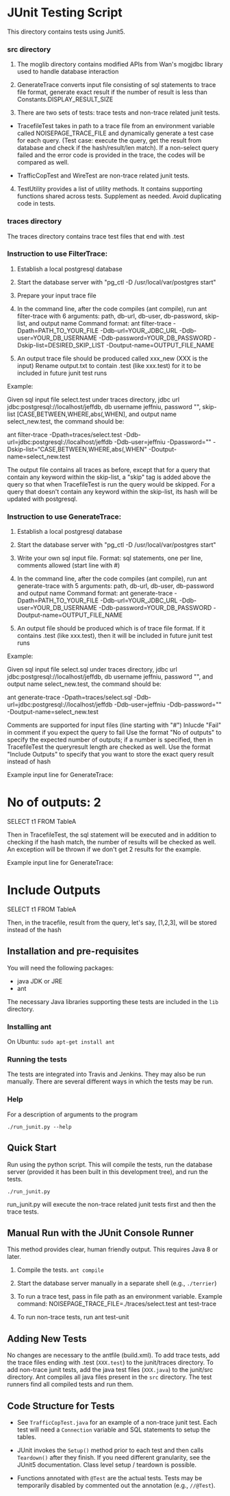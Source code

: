 # JUnit Testing Script

This directory contains tests using Junit5.

### src directory

1. The moglib directory contains modified APIs from Wan's mogjdbc library 
used to handle database interaction

2. GenerateTrace converts input file consisting of sql statements to trace file format,
generate exact result if the number of result is less than Constants.DISPLAY_RESULT_SIZE

3. There are two sets of tests: trace tests and non-trace related junit tests.

* TracefileTest takes in path to a trace file from an environment variable called 
NOISEPAGE_TRACE_FILE and dynamically generate a test case for each query. 
(Test case: execute the query, get the result from database and
check if the hash/result/len match). If a non-select query failed and the error
code is provided in the trace, the codes will be compared as well.

* TrafficCopTest and WireTest are non-trace related junit tests.

4. TestUtility provides a list of utility methods. It contains supporting functions 
shared across tests. Supplement as needed. Avoid duplicating code in tests.

### traces directory

The traces directory contains trace test files that end with .test

### Instruction to use FilterTrace:

1. Establish a local postgresql database

2. Start the database server with "pg_ctl -D /usr/local/var/postgres start"

3. Prepare your input trace file

4. In the command line, after the code compiles (ant compile), run 
ant filter-trace with 6 arguments: path, db-url, db-user, db-password, skip-list, and output name
Command format: ant filter-trace -Dpath=PATH_TO_YOUR_FILE
 -Ddb-url=YOUR_JDBC_URL -Ddb-user=YOUR_DB_USERNAME -Ddb-password=YOUR_DB_PASSWORD
 -Dskip-list=DESIRED_SKIP_LIST -Doutput-name=OUTPUT_FILE_NAME

5. An output trace file should be produced called xxx_new (XXX is the input)
Rename output.txt to contain .test (like xxx.test) for it to be included in 
future junit test runs

Example: 

Given sql input file select.test under traces directory, jdbc url jdbc:postgresql://localhost/jeffdb,
db username jeffniu, password "", skip-list [CASE,BETWEEN,WHERE,abs(,WHEN], and output name select_new.test,
the command should be:

ant filter-trace -Dpath=traces/select.test -Ddb-url=jdbc:postgresql://localhost/jeffdb 
-Ddb-user=jeffniu -Dpassword="" -Dskip-list=“CASE,BETWEEN,WHERE,abs(,WHEN" -Doutput-name=select_new.test

The output file contains all traces as before, except that for a query that contain
any keyword within the skip-list, a "skip" tag is added above the query so that when
TracefileTest is run the query would be skipped. For a query that doesn't contain
any keyword within the skip-list, its hash will be updated with postgresql.

### Instruction to use GenerateTrace:

1. Establish a local postgresql database

2. Start the database server with "pg_ctl -D /usr/local/var/postgres start"

3. Write your own sql input file. Format: sql statements, one per line, 
comments allowed (start line with #)

4. In the command line, after the code compiles (ant compile), run 
ant generate-trace with 5 arguments: path, db-url, db-user, db-password and output name
Command format: ant generate-trace -Dpath=PATH_TO_YOUR_FILE -Ddb-url=YOUR_JDBC_URL 
-Ddb-user=YOUR_DB_USERNAME -Ddb-password=YOUR_DB_PASSWORD -Doutput-name=OUTPUT_FILE_NAME

5. An output file should be produced which is of trace file format.
If it contains .test (like xxx.test), then it will be included in 
future junit test runs

Example: 

Given sql input file select.sql under traces directory, jdbc url jdbc:postgresql://localhost/jeffdb,
db username jeffniu, password "", and output name select_new.test, the command should be:

ant generate-trace -Dpath=traces/select.sql -Ddb-url=jdbc:postgresql://localhost/jeffdb
 -Ddb-user=jeffniu -Ddb-password="" -Doutput-name=select_new.test
 
Comments are supported for input files (line starting with "#")
Inlucde "Fail" in comment if you expect the query to fail
Use the format "No of outputs" to specify the expected number of outputs; if a number is specified,
then in TracefileTest the queryresult length are checked as well.
Use the format "Include Outputs" to specify that you want to store the exact query result instead
of hash

Example input line for GenerateTrace: 
# No of outputs: 2
SELECT t1 FROM TableA

Then in TracefileTest, the sql statement will be executed and in addition to checking if the hash
match, the number of results will be checked as well. An exception will be thrown if we don't
get 2 results for the example.

Example input line for GenerateTrace: 
# Include Outputs
SELECT t1 FROM TableA

Then, in the tracefile, result from the query, let's say, [1,2,3], will be stored instead of the hash


## Installation and pre-requisites

You will need the following packages:
* java JDK or JRE
* ant

The necessary Java libraries supporting these tests are included in the `lib` directory.

### Installing ant

On Ubuntu:
`sudo apt-get install ant`

### Running the tests

The tests are integrated into Travis and Jenkins. They may also be run manually.
There are several different ways in which the tests may be run.

### Help
For a description of arguments to the program

`./run_junit.py --help`


## Quick Start

Run using the python script. This will compile the tests, run the database server (provided it has 
been built in this development tree), and run the tests.

`./run_junit.py`

run_junit.py will execute the non-trace related junit tests first and then the trace tests.

## Manual Run with the JUnit Console Runner
This method provides clear, human friendly output. This requires Java 8 or later.

1. Compile the tests.
   `ant compile`

2. Start the database server manually in a separate shell (e.g., `./terrier`)

3. To run a trace test, pass in file path as an environment variable.
Example command: NOISEPAGE_TRACE_FILE=./traces/select.test ant test-trace

4. To run non-trace tests, run ant test-unit

## Adding New Tests

No changes are necessary to the antfile (build.xml). 
To add trace tests, add the trace files ending with .test (`XXX.test`) to the junit/traces directory.
To add non-trace junit tests, add the java test files (`XXX.java`) to the junit/src directory.
Ant compiles all java files present in the `src` directory. The test runners find all compiled tests and run them.

## Code Structure for Tests

* See `TrafficCopTest.java` for an example of a non-trace junit test. Each test will need a `Connection`
  variable and SQL statements to setup the tables.

* JUnit invokes the `Setup()` method prior to each test and then calls `Teardown()` after they
  finish. If you need different granularity, see the JUnit5 documentation. Class
  level setup / teardown is possible.

* Functions annotated with `@Test` are the actual tests. 
  Tests may be temporarily disabled by commented out the annotation (e.g., `//@Test`).
